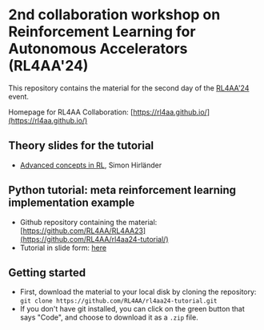 # 2nd collaboration workshop on Reinforcement Learning for Autonomous Accelerators (RL4AA'24)

This repository contains the material for the second day of the [RL4AA'24](https://indico.scc.kit.edu/event/3746/timetable/#all.detailed) event.

Homepage for RL4AA Collaboration: [https://rl4aa.github.io/](https://rl4aa.github.io/)

## Theory slides for the tutorial

- [Advanced concepts in RL](https://github.com/RL4AA/RL4AA23/blob/main/slides/Hirlaender_advanced_concepts.pdf), Simon Hirländer

## Python tutorial: meta reinforcement learning implementation example

- Github repository containing the material: [https://github.com/RL4AA/RL4AA23](https://github.com/RL4AA/rl4aa24-tutorial/)
- Tutorial in slide form: [here](https://rl4aa.github.io/rl4aa24-tutorial/index.html#/)

## Getting started

- First, download the material to your local disk by cloning the repository:
`git clone https://github.com/RL4AA/rl4aa24-tutorial.git`
- If you don't have git installed, you can click on the green button that says "Code", and choose to download it as a `.zip` file.
